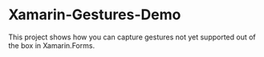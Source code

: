 # Xamarin-Gestures-Demo
This project shows how you can capture gestures not yet supported out of the box in Xamarin.Forms.
